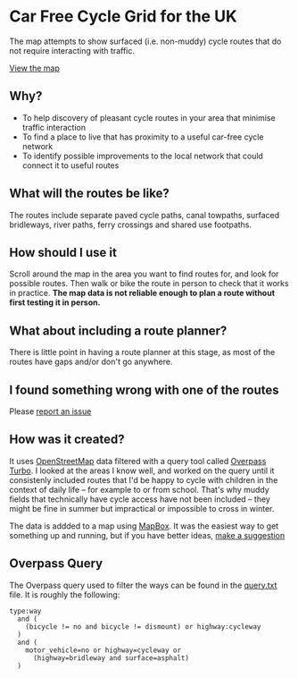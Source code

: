 # Car Free Cycle Grid for the UK

The map attempts to show surfaced (i.e. non-muddy) cycle routes that do not require interacting with traffic.

[View the map](https://www.cyclegrid.co.uk)

## Why?

- To help discovery of pleasant cycle routes in your area that minimise traffic interaction
- To find a place to live that has proximity to a useful car-free cycle network
- To identify possible improvements to the local network that could connect it to useful routes


## What will the routes be like?

The routes include separate paved cycle paths, canal towpaths, surfaced bridleways, river paths, ferry crossings and shared use footpaths.

## How should I use it

Scroll around the map in the area you want to find routes for, and look for possible routes. Then walk or bike the route in person to check that it works in practice. **The map data is not reliable enough to plan a route without first testing it in person.**

## What about including a route planner?

There is little point in having a route planner at this stage, as most of the routes have gaps and/or don't go anywhere.

## I found something wrong with one of the routes

Please [report an issue](https://github.com/samoli/cyclegriduk)

## How was it created?

It uses [OpenStreetMap](https://www.openstreetmap.org/) data filtered with a query tool called [Overpass Turbo](https://overpass-turbo.eu). I looked at the areas I know well, and worked on the query until it consistenly included routes that I'd be happy to cycle with children in the context of daily life – for example to or from school. That's why muddy fields that technically have cycle access have not been included – they might be fine in summer but impractical or impossible to cross in winter.

The data is addded to a map using [MapBox](https://www.mapbox.com). It was the easiest way to get something up and running, but if you have better ideas, [make a suggestion](https://github.com/samoli/cyclegriduk)

## Overpass Query

The Overpass query used to filter the ways can be found in the [query.txt](query.txt) file. It is roughly the following:

```
type:way
  and (
    (bicycle != no and bicycle != dismount) or highway:cycleway
  )
  and (
    motor_vehicle=no or highway=cycleway or
      (highway=bridleway and surface=asphalt)
  )
```


